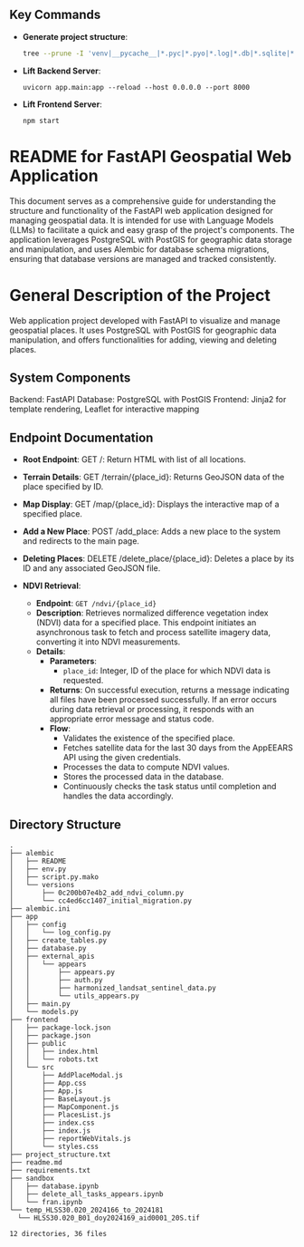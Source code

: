 ## Key Commands
- **Generate project structure**:
  ```bash
  tree --prune -I 'venv|__pycache__|*.pyc|*.pyo|*.log|*.db|*.sqlite|*.egg-info|__init__.py|node_modules|build|*.js.map|*.css.map' > project_structure.txt
  ```
- **Lift Backend Server**:
  ```
  uvicorn app.main:app --reload --host 0.0.0.0 --port 8000
  ```
- **Lift Frontend Server**:
  ```
  npm start
  ```

# README for FastAPI Geospatial Web Application

This document serves as a comprehensive guide for understanding the structure and functionality of the FastAPI web application designed for managing geospatial data. It is intended for use with Language Models (LLMs) to facilitate a quick and easy grasp of the project's components. The application leverages PostgreSQL with PostGIS for geographic data storage and manipulation, and uses Alembic for database schema migrations, ensuring that database versions are managed and tracked consistently.

# General Description of the Project
Web application project developed with FastAPI to visualize and manage geospatial places. It uses PostgreSQL with PostGIS for geographic data manipulation, and offers functionalities for adding, viewing and deleting places.

## System Components
Backend: FastAPI
Database: PostgreSQL with PostGIS
Frontend: Jinja2 for template rendering, Leaflet for interactive mapping

## Endpoint Documentation
- **Root Endpoint**:
GET /: Return HTML with list of all locations.

- **Terrain Details**:
GET /terrain/{place_id}: Returns GeoJSON data of the place specified by ID.

- **Map Display**:
GET /map/{place_id}: Displays the interactive map of a specified place.

- **Add a New Place**:
POST /add_place: Adds a new place to the system and redirects to the main page.

- **Deleting Places**:
DELETE /delete_place/{place_id}: Deletes a place by its ID and any associated GeoJSON file.

- **NDVI Retrieval**:
  - **Endpoint**: `GET /ndvi/{place_id}`
  - **Description**: Retrieves normalized difference vegetation index (NDVI) data for a specified place. This endpoint initiates an asynchronous task to fetch and process satellite imagery data, converting it into NDVI measurements.
  - **Details**:
    - **Parameters**:
      - `place_id`: Integer, ID of the place for which NDVI data is requested.
    - **Returns**: On successful execution, returns a message indicating all files have been processed successfully. If an error occurs during data retrieval or processing, it responds with an appropriate error message and status code.
    - **Flow**:
      - Validates the existence of the specified place.
      - Fetches satellite data for the last 30 days from the AppEEARS API using the given credentials.
      - Processes the data to compute NDVI values.
      - Stores the processed data in the database.
      - Continuously checks the task status until completion and handles the data accordingly.

## Directory Structure
  ```
.
├── alembic
│   ├── README
│   ├── env.py
│   ├── script.py.mako
│   └── versions
│       ├── 0c200b07e4b2_add_ndvi_column.py
│       └── cc4ed6cc1407_initial_migration.py
├── alembic.ini
├── app
│   ├── config
│   │   └── log_config.py
│   ├── create_tables.py
│   ├── database.py
│   ├── external_apis
│   │   └── appears
│   │       ├── appears.py
│   │       ├── auth.py
│   │       ├── harmonized_landsat_sentinel_data.py
│   │       └── utils_appears.py
│   ├── main.py
│   └── models.py
├── frontend
│   ├── package-lock.json
│   ├── package.json
│   ├── public
│   │   ├── index.html
│   │   └── robots.txt
│   └── src
│       ├── AddPlaceModal.js
│       ├── App.css
│       ├── App.js
│       ├── BaseLayout.js
│       ├── MapComponent.js
│       ├── PlacesList.js
│       ├── index.css
│       ├── index.js
│       ├── reportWebVitals.js
│       └── styles.css
├── project_structure.txt
├── readme.md
├── requirements.txt
├── sandbox
│   ├── database.ipynb
│   ├── delete_all_tasks_appears.ipynb
│   └── fran.ipynb
└── temp_HLSS30.020_2024166_to_2024181
    └── HLSS30.020_B01_doy2024169_aid0001_20S.tif

12 directories, 36 files
  ```
